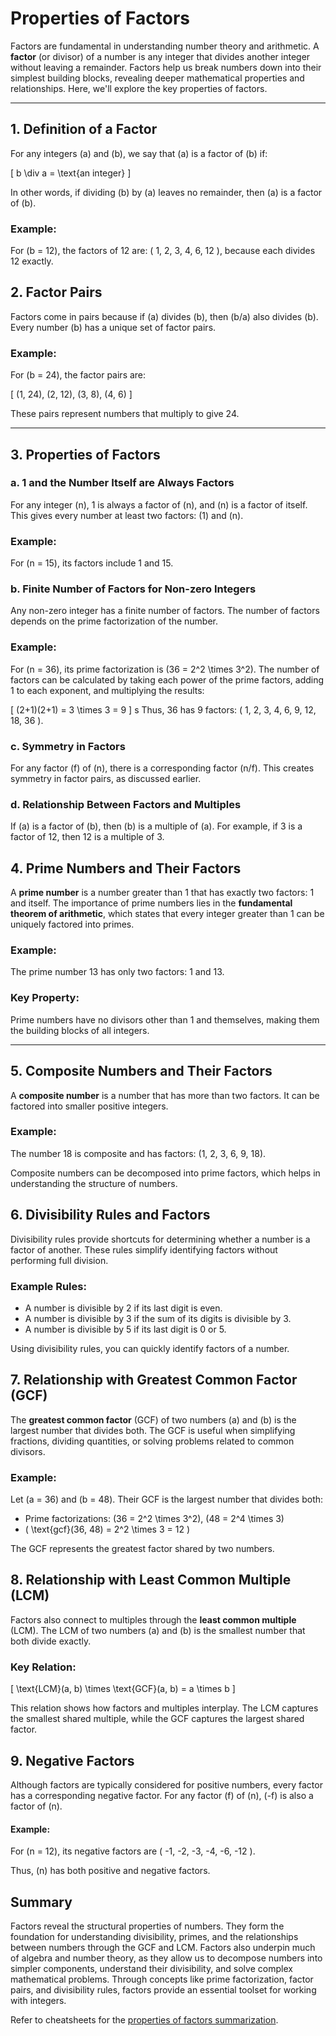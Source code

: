 # Properties of Factors

Factors are fundamental in understanding number theory and arithmetic. A **factor** (or divisor) of a number is any integer that divides another integer without leaving a remainder. Factors help us break numbers down into their simplest building blocks, revealing deeper mathematical properties and relationships. Here, we'll explore the key properties of factors.

---

## **1. Definition of a Factor**

For any integers \(a\) and \(b\), we say that \(a\) is a factor of \(b\) if:

\[
b \div a = \text{an integer}
\]

In other words, if dividing \(b\) by \(a\) leaves no remainder, then \(a\) is a factor of \(b\).

### Example:

For \(b = 12\), the factors of 12 are: \( 1, 2, 3, 4, 6, 12 \), because each divides 12 exactly.

## **2. Factor Pairs**

Factors come in pairs because if \(a\) divides \(b\), then \(b/a\) also divides \(b\). Every number \(b\) has a unique set of factor pairs.

### Example:

For \(b = 24\), the factor pairs are:

\[
(1, 24), (2, 12), (3, 8), (4, 6)
\]

These pairs represent numbers that multiply to give 24.

---

## **3. Properties of Factors**

### **a. 1 and the Number Itself are Always Factors**

For any integer \(n\), 1 is always a factor of \(n\), and \(n\) is a factor of itself. This gives every number at least two factors: \(1\) and \(n\).

### Example:

For \(n = 15\), its factors include 1 and 15.

### **b. Finite Number of Factors for Non-zero Integers**

Any non-zero integer has a finite number of factors. The number of factors depends on the prime factorization of the number. 

### Example:

For \(n = 36\), its prime factorization is \(36 = 2^2 \times 3^2\). The number of factors can be calculated by taking each power of the prime factors, adding 1 to each exponent, and multiplying the results:

\[
(2+1)(2+1) = 3 \times 3 = 9
\]
s
Thus, 36 has 9 factors: \( 1, 2, 3, 4, 6, 9, 12, 18, 36 \).

### **c. Symmetry in Factors**

For any factor \(f\) of \(n\), there is a corresponding factor \(n/f\). This creates symmetry in factor pairs, as discussed earlier.

### **d. Relationship Between Factors and Multiples**

If \(a\) is a factor of \(b\), then \(b\) is a multiple of \(a\). For example, if 3 is a factor of 12, then 12 is a multiple of 3.

## **4. Prime Numbers and Their Factors**

A **prime number** is a number greater than 1 that has exactly two factors: 1 and itself. The importance of prime numbers lies in the **fundamental theorem of arithmetic**, which states that every integer greater than 1 can be uniquely factored into primes.

### Example:

The prime number 13 has only two factors: 1 and 13.

### Key Property:

Prime numbers have no divisors other than 1 and themselves, making them the building blocks of all integers.

---

## **5. Composite Numbers and Their Factors**

A **composite number** is a number that has more than two factors. It can be factored into smaller positive integers.

### Example:

The number 18 is composite and has factors: \(1, 2, 3, 6, 9, 18\).

Composite numbers can be decomposed into prime factors, which helps in understanding the structure of numbers.

## **6. Divisibility Rules and Factors**

Divisibility rules provide shortcuts for determining whether a number is a factor of another. These rules simplify identifying factors without performing full division.

### Example Rules:

- A number is divisible by 2 if its last digit is even.
- A number is divisible by 3 if the sum of its digits is divisible by 3.
- A number is divisible by 5 if its last digit is 0 or 5.

Using divisibility rules, you can quickly identify factors of a number.

## **7. Relationship with Greatest Common Factor (GCF)**

The **greatest common factor** (GCF) of two numbers \(a\) and \(b\) is the largest number that divides both. The GCF is useful when simplifying fractions, dividing quantities, or solving problems related to common divisors.

### Example:

Let \(a = 36\) and \(b = 48\). Their GCF is the largest number that divides both:

- Prime factorizations: \(36 = 2^2 \times 3^2\), \(48 = 2^4 \times 3\)
- \( \text{gcf}(36, 48) = 2^2 \times 3 = 12 \)

The GCF represents the greatest factor shared by two numbers.

## **8. Relationship with Least Common Multiple (LCM)**

Factors also connect to multiples through the **least common multiple** (LCM). The LCM of two numbers \(a\) and \(b\) is the smallest number that both divide exactly.

### Key Relation:

\[
\text{LCM}(a, b) \times \text{GCF}(a, b) = a \times b
\]

This relation shows how factors and multiples interplay. The LCM captures the smallest shared multiple, while the GCF captures the largest shared factor.

## **9. Negative Factors**

Although factors are typically considered for positive numbers, every factor has a corresponding negative factor. For any factor \(f\) of \(n\), \(-f\) is also a factor of \(n\).

#### Example:

For \(n = 12\), its negative factors are \( -1, -2, -3, -4, -6, -12 \).

Thus, \(n\) has both positive and negative factors.

## **Summary**

Factors reveal the structural properties of numbers. They form the foundation for understanding divisibility, primes, and the relationships between numbers through the GCF and LCM. Factors also underpin much of algebra and number theory, as they allow us to decompose numbers into simpler components, understand their divisibility, and solve complex mathematical problems. Through concepts like prime factorization, factor pairs, and divisibility rules, factors provide an essential toolset for working with integers.

Refer to cheatsheets for the [properties of factors summarization](../../resources/cheat-sheets/properties-of-factors.md).